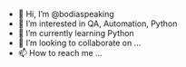 - 👋 Hi, I’m @bodiaspeaking
- 👀 I’m interested in QA, Automation, Python
- 🌱 I’m currently learning Python
- 💞️ I’m looking to collaborate on ...
- 📫 How to reach me ...

<!---
bodiaspeaking/bodiaspeaking is a ✨ special ✨ repository because its `README.md` (this file) appears on your GitHub profile.
You can click the Preview link to take a look at your changes.
--->
